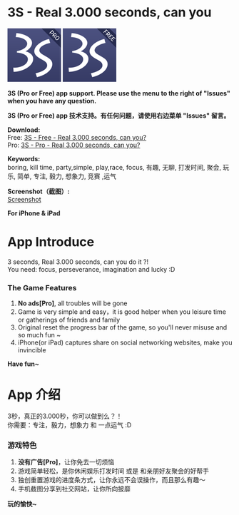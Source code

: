 # 3S - Real 3.000 seconds, can you

![image](img/Icon-120.png)
![image](img/Icon-120-free.png)

**3S (Pro or Free) app support. Please use the menu to the right of "Issues" when you have any question.** 

**3S (Pro or Free) app 技术支持。有任何问题，请使用右边菜单 "Issues" 留言。** 

**Download:**  
Free: [ 3S - Free - Real 3.000 seconds, can you?](https://itunes.apple.com/WebObjects/MZStore.woa/wa/viewSoftware?id=1050404754&mt=8)  
Pro: [3S - Pro - Real 3.000 seconds, can you?](https://itunes.apple.com/WebObjects/MZStore.woa/wa/viewSoftware?id=1049638944&mt=8)

**Keywords:**  
boring, kill time, party,simple, play,race, focus, 有趣, 无聊, 打发时间, 聚会, 玩乐, 简单, 专注, 毅力, 想象力, 竞赛 ,运气

**Screenshot（截图）:**   
[Screenshot](./Screenshot.md)

**For iPhone & iPad**


# App Introduce

3 seconds, Real 3.000 seconds, can you do it ?!    
You need: focus, perseverance, imagination and lucky :D 

### The Game Features
1. **No ads[Pro]**, all troubles will be gone
2. Game is very simple and easy，it is good helper when you leisure time or gatherings of friends and family  
3. Original reset the progress bar of the game, so you'll never misuse and so much fun ~
4. iPhone(or iPad) captures share on social networking websites, make you invincible

**Have fun~**


# App 介绍


3秒，真正的3.000秒，你可以做到么？！  
你需要：专注，毅力，想象力 和 一点运气  :D

### 游戏特色
1. **没有广告[Pro]**，让你免去一切烦恼
2. 游戏简单轻松，是你休闲娱乐打发时间 或是 和亲朋好友聚会的好帮手
3. 独创重置游戏的进度条方式，让你永远不会误操作，而且那么有趣～
4. 手机截图分享到社交网站，让你所向披靡

**玩的愉快~**

